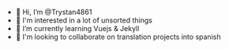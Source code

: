 - 👋 Hi, I’m @Trystan4861
- 👀 I'm interested in a lot of unsorted things
- 🌱 I’m currently learning Vuejs & Jekyll
- 💞️ I'm looking to collaborate on translation projects into spanish

<!---
Trystan4861/Trystan4861 is a ✨ special ✨ repository because its `README.md` (this file) appears on your GitHub profile.
You can click the Preview link to take a look at your changes.
--->
